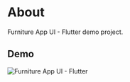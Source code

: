 # About

Furniture App UI - Flutter demo project.

## Demo

![Furniture App UI - Flutter](https://github.com/jay2503/flutter_furniture/blob/master/demo/demo.gif?raw=true)
